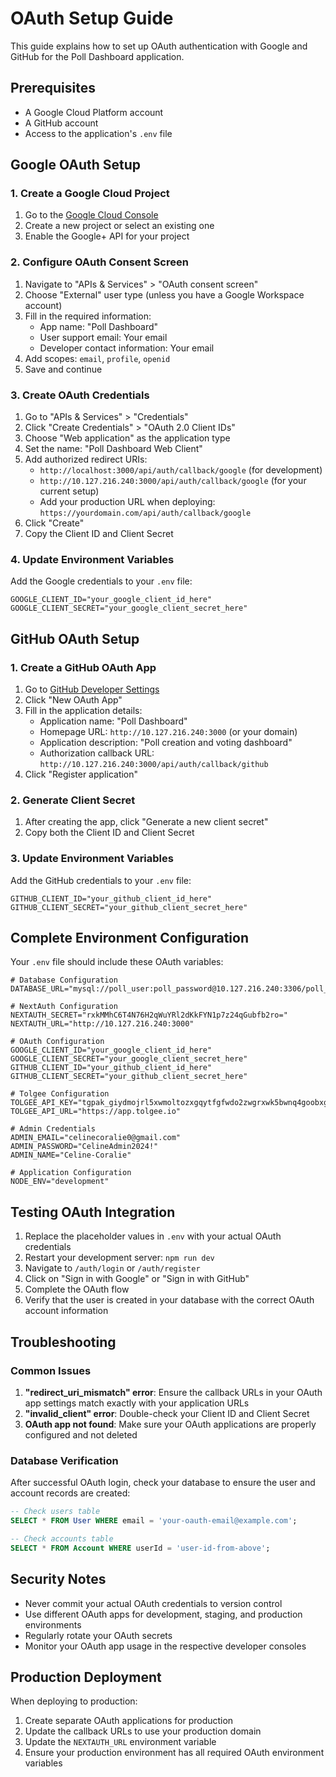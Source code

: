 # OAuth Setup Guide

This guide explains how to set up OAuth authentication with Google and GitHub for the Poll Dashboard application.

## Prerequisites

- A Google Cloud Platform account
- A GitHub account
- Access to the application's `.env` file

## Google OAuth Setup

### 1. Create a Google Cloud Project

1. Go to the [Google Cloud Console](https://console.cloud.google.com/)
2. Create a new project or select an existing one
3. Enable the Google+ API for your project

### 2. Configure OAuth Consent Screen

1. Navigate to "APIs & Services" > "OAuth consent screen"
2. Choose "External" user type (unless you have a Google Workspace account)
3. Fill in the required information:
   - App name: "Poll Dashboard"
   - User support email: Your email
   - Developer contact information: Your email
4. Add scopes: `email`, `profile`, `openid`
5. Save and continue

### 3. Create OAuth Credentials

1. Go to "APIs & Services" > "Credentials"
2. Click "Create Credentials" > "OAuth 2.0 Client IDs"
3. Choose "Web application" as the application type
4. Set the name: "Poll Dashboard Web Client"
5. Add authorized redirect URIs:
   - `http://localhost:3000/api/auth/callback/google` (for development)
   - `http://10.127.216.240:3000/api/auth/callback/google` (for your current setup)
   - Add your production URL when deploying: `https://yourdomain.com/api/auth/callback/google`
6. Click "Create"
7. Copy the Client ID and Client Secret

### 4. Update Environment Variables

Add the Google credentials to your `.env` file:

```env
GOOGLE_CLIENT_ID="your_google_client_id_here"
GOOGLE_CLIENT_SECRET="your_google_client_secret_here"
```

## GitHub OAuth Setup

### 1. Create a GitHub OAuth App

1. Go to [GitHub Developer Settings](https://github.com/settings/developers)
2. Click "New OAuth App"
3. Fill in the application details:
   - Application name: "Poll Dashboard"
   - Homepage URL: `http://10.127.216.240:3000` (or your domain)
   - Application description: "Poll creation and voting dashboard"
   - Authorization callback URL: `http://10.127.216.240:3000/api/auth/callback/github`
4. Click "Register application"

### 2. Generate Client Secret

1. After creating the app, click "Generate a new client secret"
2. Copy both the Client ID and Client Secret

### 3. Update Environment Variables

Add the GitHub credentials to your `.env` file:

```env
GITHUB_CLIENT_ID="your_github_client_id_here"
GITHUB_CLIENT_SECRET="your_github_client_secret_here"
```

## Complete Environment Configuration

Your `.env` file should include these OAuth variables:

```env
# Database Configuration
DATABASE_URL="mysql://poll_user:poll_password@10.127.216.240:3306/poll_dashboard"

# NextAuth Configuration
NEXTAUTH_SECRET="rxkMMhC6T4N76H2qWuYRl2dKkFYN1p7z24qGubfb2ro="
NEXTAUTH_URL="http://10.127.216.240:3000"

# OAuth Configuration
GOOGLE_CLIENT_ID="your_google_client_id_here"
GOOGLE_CLIENT_SECRET="your_google_client_secret_here"
GITHUB_CLIENT_ID="your_github_client_id_here"
GITHUB_CLIENT_SECRET="your_github_client_secret_here"

# Tolgee Configuration
TOLGEE_API_KEY="tgpak_giydmojrl5xwmoltozxgqytfgfwdo2zwgrxwk5bwnq4goobxgvwq"
TOLGEE_API_URL="https://app.tolgee.io"

# Admin Credentials
ADMIN_EMAIL="celinecoralie0@gmail.com"
ADMIN_PASSWORD="CelineAdmin2024!"
ADMIN_NAME="Celine-Coralie"

# Application Configuration
NODE_ENV="development"
```

## Testing OAuth Integration

1. Replace the placeholder values in `.env` with your actual OAuth credentials
2. Restart your development server: `npm run dev`
3. Navigate to `/auth/login` or `/auth/register`
4. Click on "Sign in with Google" or "Sign in with GitHub"
5. Complete the OAuth flow
6. Verify that the user is created in your database with the correct OAuth account information

## Troubleshooting

### Common Issues

1. **"redirect_uri_mismatch" error**: Ensure the callback URLs in your OAuth app settings match exactly with your application URLs
2. **"invalid_client" error**: Double-check your Client ID and Client Secret
3. **OAuth app not found**: Make sure your OAuth applications are properly configured and not deleted

### Database Verification

After successful OAuth login, check your database to ensure the user and account records are created:

```sql
-- Check users table
SELECT * FROM User WHERE email = 'your-oauth-email@example.com';

-- Check accounts table
SELECT * FROM Account WHERE userId = 'user-id-from-above';
```

## Security Notes

- Never commit your actual OAuth credentials to version control
- Use different OAuth apps for development, staging, and production environments
- Regularly rotate your OAuth secrets
- Monitor your OAuth app usage in the respective developer consoles

## Production Deployment

When deploying to production:

1. Create separate OAuth applications for production
2. Update the callback URLs to use your production domain
3. Update the `NEXTAUTH_URL` environment variable
4. Ensure your production environment has all required OAuth environment variables